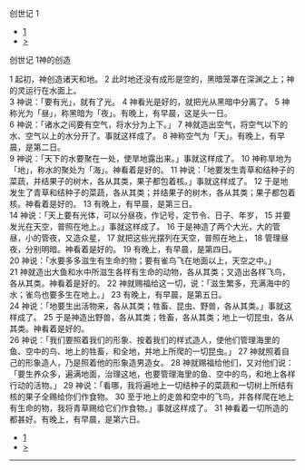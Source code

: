 ﻿





 创世记 1





* [1](bible/GEN.md)
* [>](bible/GEN02.md)



创世记 
1神的创造  
 
1 起初，神创造诸天和地。 
2 此时地还没有成形是空的，黑暗笼罩在深渊之上；神的灵运行在水面上。  
3 神说：「要有光」，就有了光。 
4 神看光是好的，就把光从黑暗中分离了。 
5 神称光为「昼」，称黑暗为「夜」。有晚上，有早晨，这是头一日。  
6 神说：「诸水之间要有空气，将水分为上下。」 
7 神就造出空气，将空气以下的水、空气以上的水分开了。事就这样成了。 
8 神称空气为「天」。有晚上，有早晨，是第二日。  
9 神说：「天下的水要聚在一处，使旱地露出来。」事就这样成了。 
10 神称旱地为「地」，称水的聚处为「海」。神看着是好的。 
11 神说：「地要发生青草和结种子的菜蔬，并结果子的树木，各从其类，果子都包着核。」事就这样成了。 
12 于是地发生了青草和结种子的菜蔬，各从其类；并结果子的树木，各从其类；果子都包着核。神看着是好的。 
13 有晚上，有早晨，是第三日。  
14 神说：「天上要有光体，可以分昼夜，作记号，定节令、日子、年岁， 
15 并要发光在天空，普照在地上。」事就这样成了。 
16 于是神造了两个大光，大的管昼，小的管夜，又造众星， 
17 就把这些光摆列在天空，普照在地上， 
18 管理昼夜，分别明暗。神看着是好的。 
19 有晚上，有早晨，是第四日。  
20 神说：「水要多多滋生有生命的物；要有雀鸟飞在地面以上，天空之中。」 
21 神就造出大鱼和水中所滋生各样有生命的动物，各从其类；又造出各样飞鸟，各从其类。神看着是好的。 
22 神就赐福给这一切，说：「滋生繁多，充满海中的水；雀鸟也要多生在地上。」 
23 有晚上，有早晨，是第五日。  
24 神说：「地要生出活物来，各从其类；牲畜、昆虫、野兽，各从其类。」事就这样成了。 
25 于是神造出野兽，各从其类；牲畜，各从其类；地上一切昆虫，各从其类。神看着是好的。  
26 神说：「我们要照着我们的形象、按着我们的样式造人，使他们管理海里的鱼、空中的鸟、地上的牲畜，和全地，并地上所爬的一切昆虫。」 
27 神就照着自己的形象造人，乃是照着他的形象造男造女。 
28 神就赐福给他们，又对他们说：「要生养众多，遍满地面，治理这地，也要管理海里的鱼、空中的鸟，和地上各样行动的活物。」 
29 神说：「看哪，我将遍地上一切结种子的菜蔬和一切树上所结有核的果子全赐给你们作食物。 
30 至于地上的走兽和空中的飞鸟，并各样爬在地上有生命的物，我将青草赐给它们作食物。」事就这样成了。 
31 神看着一切所造的都甚好。有晚上，有早晨，是第六日。 

* [1](bible/GEN.md)
* [>](bible/GEN02.md)





---









